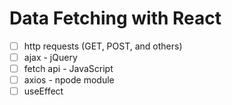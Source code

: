 # Data Fetching with React

- [ ] http requests (GET, POST, and others)
- [ ] ajax - jQuery
- [ ] fetch api - JavaScript
- [ ] axios - npode module
- [ ] useEffect 